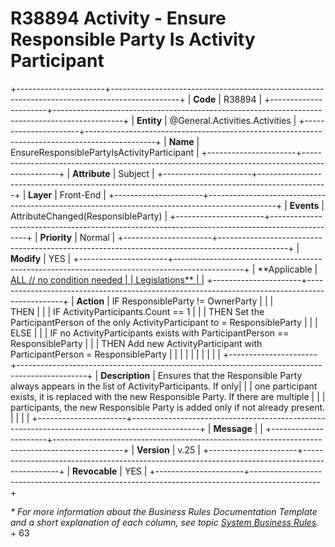 ﻿---
erp.type: front-end-business-rule
erp.entity: General.Activities.Activities
---

# R38894 Activity - Ensure Responsible Party Is Activity Participant
+----------------------+-----------------------------------------------------------------------------------------------+
| **Code**             | R38894                                                                                        |
+----------------------+-----------------------------------------------------------------------------------------------+
| **Entity**           | @General.Activities.Activities                                                                |
+----------------------+-----------------------------------------------------------------------------------------------+
| **Name**             | EnsureResponsiblePartyIsActivityParticipant                                                   |
+----------------------+-----------------------------------------------------------------------------------------------+
| **Attribute**        | Subject                                                                                       |
+----------------------+-----------------------------------------------------------------------------------------------+
| **Layer**            | Front-End                                                                                     |
+----------------------+-----------------------------------------------------------------------------------------------+
| **Events**           | AttributeChanged(ResponsibleParty)                                                            |
+----------------------+-----------------------------------------------------------------------------------------------+
| **Priority**         | Normal                                                                                        |
+----------------------+-----------------------------------------------------------------------------------------------+
| **Modify**           | YES                                                                                           |
+----------------------+-----------------------------------------------------------------------------------------------+
| **Applicable         | [ALL // no condition needed                                                                   |
| Legislations**       | ](xref:applicable-legislations)                                                               |
+----------------------+-----------------------------------------------------------------------------------------------+
| **Action**           | IF ResponsibleParty != OwnerParty                                                             |
|                      | <br> THEN                                                                                     |
|                      | IF ActivityParticipants.Count == 1                                                            |
|                      |  THEN Set the ParticipantPerson of the only ActivityParticipant to = ResponsibleParty         |
|                      | <br> ELSE                                                                                     |
|                      |  IF no ActivityParticipants exists with ParticipantPerson == ResponsibleParty                 |
|                      |   THEN Add new ActivityParticipant with ParticipantPerson = ResponsibleParty                  |
|                      |                                                                                               |
|                      |                                                                                               |
|                      |                                                                                               |
+----------------------+-----------------------------------------------------------------------------------------------+
| **Description**      | Ensures that the Responsible Party always appears in the list of ActivityParticipants. If only|
|                      | one participant exists, it is replaced with the new Responsible Party. If there are multiple  |
|                      | participants, the new Responsible Party is added only if not already present.                 |
|                      |                                                                                               |
+----------------------+-----------------------------------------------------------------------------------------------+
| **Message**          |                                                                                               |
+----------------------+-----------------------------------------------------------------------------------------------+
| **Version**          | v.25                                                                                          |
+----------------------+-----------------------------------------------------------------------------------------------+
| **Revocable**        | YES                                                                                           |
+----------------------+-----------------------------------------------------------------------------------------------+

*\* For more information about the Business Rules Documentation Template and a short explanation of each column, see
topic [System Business Rules](../templates/template-description-system-business-rules.md).*
+
63
